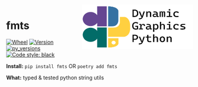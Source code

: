 <a href="https://github.com/dynamic-graphics-inc/dgpy-libs">
<img align="right" src="https://github.com/dynamic-graphics-inc/dgpy-libs/blob/main/docs/images/dgpy_banner.svg?raw=true" alt="drawing" height="120" width="300"/>
</a>

# fmts

[![Wheel](https://img.shields.io/pypi/wheel/fmts.svg)](https://img.shields.io/pypi/wheel/fmts.svg)
[![Version](https://img.shields.io/pypi/v/fmts.svg)](https://img.shields.io/pypi/v/fmts.svg)
[![py_versions](https://img.shields.io/pypi/pyversions/fmts.svg)](https://img.shields.io/pypi/pyversions/fmts.svg)
[![Code style: black](https://img.shields.io/badge/code%20style-black-000000.svg)](https://github.com/psf/black)

**Install:** `pip install fmts` OR `poetry add fmts`

**What:** typed & tested python string utils
